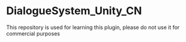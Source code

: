 # DialogueSystem_Unity_CN
 This repository is used for learning this plugin, please do not use it for commercial purposes

